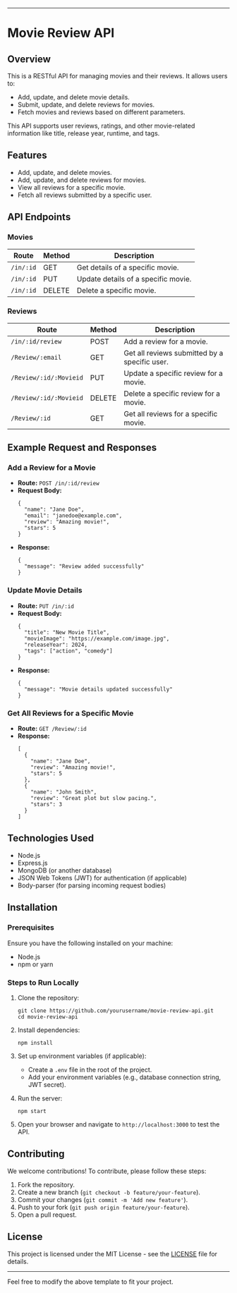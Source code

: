 
---

# Movie Review API

## Overview

This is a RESTful API for managing movies and their reviews. It allows users to:
- Add, update, and delete movie details.
- Submit, update, and delete reviews for movies.
- Fetch movies and reviews based on different parameters.

This API supports user reviews, ratings, and other movie-related information like title, release year, runtime, and tags.

## Features

- Add, update, and delete movies.
- Add, update, and delete reviews for movies.
- View all reviews for a specific movie.
- Fetch all reviews submitted by a specific user.

## API Endpoints

### Movies

| **Route**                | **Method** | **Description**                                          |
|--------------------------|------------|----------------------------------------------------------|
| `/in/:id`                | GET        | Get details of a specific movie.                          |
| `/in/:id`                | PUT        | Update details of a specific movie.                       |
| `/in/:id`                | DELETE     | Delete a specific movie.                                 |

### Reviews

| **Route**                | **Method** | **Description**                                          |
|--------------------------|------------|----------------------------------------------------------|
| `/in/:id/review`         | POST       | Add a review for a movie.                                |
| `/Review/:email`         | GET        | Get all reviews submitted by a specific user.            |
| `/Review/:id/:Movieid`   | PUT        | Update a specific review for a movie.                    |
| `/Review/:id/:Movieid`   | DELETE     | Delete a specific review for a movie.                    |
| `/Review/:id`            | GET        | Get all reviews for a specific movie.                    |

## Example Request and Responses

### Add a Review for a Movie

- **Route:** `POST /in/:id/review`
- **Request Body:**
  ```
  {
    "name": "Jane Doe",
    "email": "janedoe@example.com",
    "review": "Amazing movie!",
    "stars": 5
  }
  ```
- **Response:**
  ```
  {
    "message": "Review added successfully"
  }
  ```

### Update Movie Details

- **Route:** `PUT /in/:id`
- **Request Body:**
  ```
  {
    "title": "New Movie Title",
    "movieImage": "https://example.com/image.jpg",
    "releaseYear": 2024,
    "tags": ["action", "comedy"]
  }
  ```
- **Response:**
  ```
  {
    "message": "Movie details updated successfully"
  }
  ```

### Get All Reviews for a Specific Movie

- **Route:** `GET /Review/:id`
- **Response:**
  ```
  [
    {
      "name": "Jane Doe",
      "review": "Amazing movie!",
      "stars": 5
    },
    {
      "name": "John Smith",
      "review": "Great plot but slow pacing.",
      "stars": 3
    }
  ]
  ```

## Technologies Used

- Node.js
- Express.js
- MongoDB (or another database)
- JSON Web Tokens (JWT) for authentication (if applicable)
- Body-parser (for parsing incoming request bodies)

## Installation

### Prerequisites

Ensure you have the following installed on your machine:

- Node.js
- npm or yarn

### Steps to Run Locally

1. Clone the repository:
   ```
   git clone https://github.com/yourusername/movie-review-api.git
   cd movie-review-api
   ```

2. Install dependencies:
   ```
   npm install
   ```

3. Set up environment variables (if applicable):
   - Create a `.env` file in the root of the project.
   - Add your environment variables (e.g., database connection string, JWT secret).

4. Run the server:
   ```
   npm start
   ```

5. Open your browser and navigate to `http://localhost:3000` to test the API.

## Contributing

We welcome contributions! To contribute, please follow these steps:

1. Fork the repository.
2. Create a new branch (`git checkout -b feature/your-feature`).
3. Commit your changes (`git commit -m 'Add new feature'`).
4. Push to your fork (`git push origin feature/your-feature`).
5. Open a pull request.

## License

This project is licensed under the MIT License - see the [LICENSE](LICENSE) file for details.

---

Feel free to modify the above template to fit your project.
